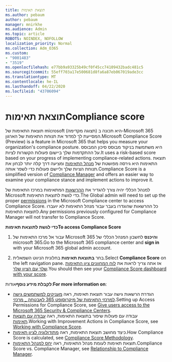 ```yaml
---
title: תוצאת תאימות
ms.author: pebaum
author: pebaum
manager: mnirkhe
ms.audience: Admin
ms.topic: article
ROBOTS: NOINDEX, NOFOLLOW
localization_priority: Normal
ms.collection: Adm_O365
ms.custom:
- "9001483"
- "3519"
ms.openlocfilehash: e77bb9a93325b49cf0f45cc74109432badc481c5
ms.sourcegitcommit: 55eff703a17e500681d8fa6a87eb067019ade3cc
ms.translationtype: MT
ms.contentlocale: he-IL
ms.lasthandoff: 04/22/2020
ms.locfileid: "43706094"
---
```

# <a name="compliance-score"></a><span data-ttu-id="09dfc-102">תוצאת תאימות</span><span class="sxs-lookup"><span data-stu-id="09dfc-102">Compliance score</span></span>

<span data-ttu-id="09dfc-103">תוצאת התאימות של microsoft (תצוגה מקדימה) היא תכונה ב-Microsoft 365 המסייעת לך למדוד את תנוחת התאימות של הארגון.</span><span class="sxs-lookup"><span data-stu-id="09dfc-103">Microsoft Compliance Score (Preview) is a feature in Microsoft 365 that helps you measure your organization's compliance posture.</span></span> <span data-ttu-id="09dfc-104">היא משתמשת בניקוד מבוסס סיכון המבוסס על ההתקדמות שלך ביישום פעולות הקשורות לציות.</span><span class="sxs-lookup"><span data-stu-id="09dfc-104">It uses a risk-based score based on your progress of implementing compliance-related actions.</span></span>   <span data-ttu-id="09dfc-105">תוצאת התאימות היא גירסה מפושטת של [מנהל התאימות](https://docs.microsoft.com/microsoft-365/compliance/compliance-manager-overview) ומציעה דרך קלה יותר לבחון את תנוחת הציות שלך וליישם פעולות כדי לשפר אותה.</span><span class="sxs-lookup"><span data-stu-id="09dfc-105">Compliance Score is a simplified version of [Compliance Manager](https://docs.microsoft.com/microsoft-365/compliance/compliance-manager-overview) and offers an easier way to examine your compliance stance and implement actions to improve it.</span></span> 

<span data-ttu-id="09dfc-106">למנהל הכללי יהיה צורך להגדיר את [ההרשאות](https://docs.microsoft.com/microsoft-365/security/office-365-security/permissions-in-the-security-and-compliance-center) המתאימות במרכז התאימות של Microsoft כדי לגשת לתוצאת התאימות.</span><span class="sxs-lookup"><span data-stu-id="09dfc-106">The Global admin will need to set up the proper [permissions](https://docs.microsoft.com/microsoft-365/security/office-365-security/permissions-in-the-security-and-compliance-center) in the Microsoft Compliance center to access Compliance Score.</span></span>  <span data-ttu-id="09dfc-107">כל ההרשאות שהוגדרו בעבר עבור מנהל התאימות לא יועברו לתוצאת התאימות.</span><span class="sxs-lookup"><span data-stu-id="09dfc-107">Any permissions previously configured for Compliance Manager will not transfer to Compliance Score.</span></span>

<span data-ttu-id="09dfc-108">**כדי לגשת לתוצאת תאימות**</span><span class="sxs-lookup"><span data-stu-id="09dfc-108">**To access Compliance Score**</span></span>

1. <span data-ttu-id="09dfc-109">עבור אל מרכז התאימות של Microsoft 365 **והיכנס** לחשבון המנהל הכללי של microsoft 365.</span><span class="sxs-lookup"><span data-stu-id="09dfc-109">Go to the Microsoft 365 compliance center and **sign in** with your Microsoft 365 global admin account.</span></span>

2. <span data-ttu-id="09dfc-110">בחר **בתוצאת תאימות** בחלונית הניווט השמאלית.</span><span class="sxs-lookup"><span data-stu-id="09dfc-110">Select **Compliance Score** on the left navigation pane.</span></span> <span data-ttu-id="09dfc-111">אז אתה צריך לראות את [לוח המחוונים ציון התאימות שלך עם הציון שלך](https://docs.microsoft.com/microsoft-365/compliance/compliance-score-setup#understand-the-compliance-score-dashboard).</span><span class="sxs-lookup"><span data-stu-id="09dfc-111">You should then see your [Compliance Score dashboard with your score](https://docs.microsoft.com/microsoft-365/compliance/compliance-score-setup#understand-the-compliance-score-dashboard).</span></span>
 

<span data-ttu-id="09dfc-112">**לקבלת מידע נוסף**אודות:</span><span class="sxs-lookup"><span data-stu-id="09dfc-112">**For more information on**:</span></span>

- <span data-ttu-id="09dfc-113">הגדרת הרשאות גישה עבור תוצאת תאימות, ראה [מעניקים למשתמשים גישה למרכזי התאימות של מיקרוסופט 365 לאבטחה _ מרכזי](https://docs.microsoft.com/microsoft-365/security/office-365-security/grant-access-to-the-security-and-compliance-center).</span><span class="sxs-lookup"><span data-stu-id="09dfc-113">Setting up Access Permissions for Compliance Score, see [Give users access to the Microsoft 365 Security & Compliance Centers](https://docs.microsoft.com/microsoft-365/security/office-365-security/grant-access-to-the-security-and-compliance-center).</span></span>
- <span data-ttu-id="09dfc-114">עבודה עם פעולות שיפור בתוצאת התאימות, ראה [עבודה עם תוצאת תאימות](https://docs.microsoft.com/microsoft-365/compliance/working-with-compliance-score).</span><span class="sxs-lookup"><span data-stu-id="09dfc-114">Working with Improvement Actions in Compliance Score, see  [Working with Compliance Score](https://docs.microsoft.com/microsoft-365/compliance/working-with-compliance-score).</span></span>
- <span data-ttu-id="09dfc-115">כיצד מחושב תוצאת התאימות, ראה [מתודולוגיה לציון תאימות](https://docs.microsoft.com/microsoft-365/compliance/compliance-score-methodology).</span><span class="sxs-lookup"><span data-stu-id="09dfc-115">How Compliance Score is calculated, see [Compliance Score Methodology](https://docs.microsoft.com/microsoft-365/compliance/compliance-score-methodology).</span></span>
- <span data-ttu-id="09dfc-116">תוצאת תאימות לעומת מנהל התאימות, ראה [יחס למנהל התאימות](https://docs.microsoft.com/microsoft-365/compliance/compliance-score#relationship-to-compliance-manager).</span><span class="sxs-lookup"><span data-stu-id="09dfc-116">Compliance Score vs. Compliance Manager, see [Relationship to Compliance Manager](https://docs.microsoft.com/microsoft-365/compliance/compliance-score#relationship-to-compliance-manager).</span></span>


